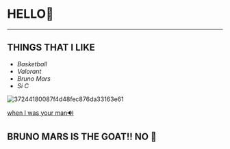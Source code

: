 # HELLO🌹
---
## **THINGS THAT I LIKE**

- *Basketball*
- *Valorant*
- *Bruno Mars*
- *Si C*

![37244180087f4d48fec876da33163e61](https://user-images.githubusercontent.com/118234187/202935304-1c238b4a-cc33-4af3-9c41-072f2bc4aefd.jpg)

[when I was your man🔊](https://www.youtube.com/watch?v=ekzHIouo8Q4)

## BRUNO MARS IS THE GOAT!! NO 🧢
